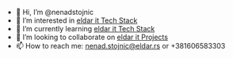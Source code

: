- 👋 Hi, I’m @nenadstojnic
- 👀 I’m interested in [eldar it Tech Stack](https://eldar.rs/tech.html)
- 🌱 I’m currently learning [eldar it Tech Stack](https://eldar.rs/tech.html)
- 💞️ I’m looking to collaborate on [eldar it Projects](https://eldar.rs/work.html)
- 📫 How to reach me: nenad.stojnic@eldar.rs or +381606583303

<!---
nenadstojnic/nenadstojnic is a ✨ special ✨ repository because its `README.md` (this file) appears on your GitHub profile.
You can click the Preview link to take a look at your changes.
--->
